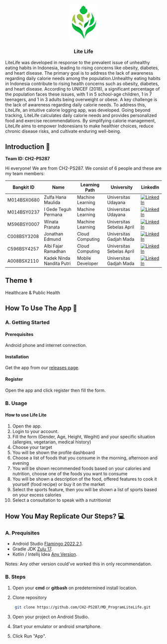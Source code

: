 <div>
	<div align="center">
	<img src="https://github.com/CH2-PS287/.github/blob/main/profile/Logo.PNG" width="100" />
	</div>
	<h3 align="center">Lite Life</h3>
	<p align="left">

LiteLife was developed in response to the prevalent issue of unhealthy eating habits in Indonesia, leading to rising concerns like obesity, diabetes, and heart disease. The primary goal is to address the lack of awareness regarding daily calorie needs among the population.Unhealthy eating habits in Indonesia contribute to rising health concerns such as obesity, diabetes, and heart disease. According to UNICEF (2018), a significant percentage of the population faces these issues, with 1 in 5 school-age children, 1 in 7 teenagers, and 1 in 3 adults being overweight or obese. A key challenge is the lack of awareness regarding daily calorie needs. To address this, LiteLife, an intuitive calorie logging app, was developed. Going beyond tracking, LiteLife calculates daily calorie needs and provides personalized food and exercise recommendations. By simplifying calorie management, LiteLife aims to empower Indonesians to make healthier choices, reduce chronic disease risks, and cultivate enduring well-being.

## Introduction 👋
**Team ID: CH2-PS287**

Hi everyone! We are from CH2-PS287. We consist of 6 people and these are my team members:

Bangkit ID|Name|Learning Path|University|LinkedIn
|--|--|--|--|--
|M014BSX0680|Zulfa Hana Maulida|Machine Learning|Universitas Udayana|[![LinkedIn](https://img.shields.io/badge/linkedin-%230077B5.svg?style=for-the-badge&logo=linkedin&logoColor=white)](https://www.linkedin.com/in/zulfa-hana-maulida/)|
|M014BSY0237|I Gede Teguh Permana|Machine Learning|Universitas Udayana|[![LinkedIn](https://img.shields.io/badge/linkedin-%230077B5.svg?style=for-the-badge&logo=linkedin&logoColor=white)](https://www.linkedin.com/in/teguhpermana/)|
|M596BSY0007|Winata Pranata|Machine Learning|Universitas Sebelas April|[![LinkedIn](https://img.shields.io/badge/linkedin-%230077B5.svg?style=for-the-badge&logo=linkedin&logoColor=white)](https://www.linkedin.com/in/winatapranata/)|
|C008BSY3208|Jonathan Edmund|Cloud Computing|Universitas Gadjah Mada|[![LinkedIn](https://img.shields.io/badge/linkedin-%230077B5.svg?style=for-the-badge&logo=linkedin&logoColor=white)](https://www.linkedin.com/in/jonathan-edmund-kusnadi/)|
|C596BSY4257|Albi Fajar Ramadhan|Cloud Computing|Universitas Sebelas April|[![LinkedIn](https://img.shields.io/badge/linkedin-%230077B5.svg?style=for-the-badge&logo=linkedin&logoColor=white)](https://www.linkedin.com/in/albifajar/)|
|A008BSX2110|Kadek Ninda Nandita Putri|Mobile Developer|Universitas Gadjah Mada|[![LinkedIn](https://img.shields.io/badge/linkedin-%230077B5.svg?style=for-the-badge&logo=linkedin&logoColor=white)](https://www.linkedin.com/in/nindanandita/)|

## Theme ⚕️
Healthcare & Public Health
## How To Use The App 📱
### A. Getting Started
#### Prerequisites
Android phone and internet connection.
#### Installation
Get the app from our [releases page](https://github.com/CH2-PS287/MD_ProgramLiteLife.git).
#### Register
Open the app and click register then fill the form.
### B. Usage
#### How to use Life Lite
1. Open the app.
2. Login to your account.
3. Fill the form (Gender, Age, Height, Wegiht) and your specific situation (allergies, vegetarian, medical history)
4. Choose your target
5. You will be shown the profile dashboard
6. Choose a list of foods that you consume in the morning, afternoon and evening
7. You will be shown recommended foods based on your calories and nutrition, choose one of the foods you want to consume
8. You will be shown a description of the food, offered features to cook it yourself (food recipe) or buy it on the market
9. Select the sports feature, then you will be shown a list of sports based on your excess calories
10. Select a consultation to speak with a nutritionist

## How You May Replicate Our Steps? 💻
### A. Prequisites
 - Android Studio [Flamingo 2022.2.1](https://developer.android.com/studio?gclid=CjwKCAjw4ZWkBhA4EiwAVJXwqR3G0l6KmG0n4iqLQJhBWLTtVdLlI1O9FB8LYRhv3tkndHY2NnxCohoCEw0QAvD_BwE&gclsrc=aw.ds).
 - Gradle JDK [Zulu 17](https://www.azul.com/downloads/?version=java-17-lts&package=jdk#zulu).
 - Kotlin / Intellij Idea [Any Version](https://www.jetbrains.com/idea/download/#section=windows).

Notes: Any other version could've worked this in only recommendation.

### B. Steps
1. Open your **cmd** or **gitbash** on predetermined install location.
2. Clone repository

   ```bash
    git clone https://github.com/CH2-PS287/MD_ProgramLiteLife.git
   ```
3. Open your project on Android Studio.
4. Start your emulator or android smartphone.
5. Click Run "App".

<!--

**Here are some ideas to get you started:**

🙋‍♀️ A short introduction - what is your organization all about?
🌈 Contribution guidelines - how can the community get involved?
👩‍💻 Useful resources - where can the community find your docs? Is there anything else the community should know?
🍿 Fun facts - what does your team eat for breakfast?
🧙 Remember, you can do mighty things with the power of [Markdown](https://docs.github.com/github/writing-on-github/getting-started-with-writing-and-formatting-on-github/basic-writing-and-formatting-syntax)
-->
